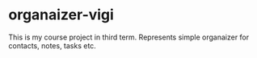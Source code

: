 # organaizer-vigi
This is my course project in third term. Represents simple organaizer for contacts, notes, tasks etc.
